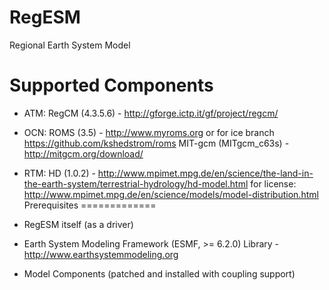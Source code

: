 RegESM
======

Regional Earth System Model


Supported Components
====================

* ATM: RegCM       (4.3.5.6) - http://gforge.ictp.it/gf/project/regcm/
* OCN: ROMS            (3.5) - http://www.myroms.org or for ice branch https://github.com/kshedstrom/roms
       MIT-gcm (MITgcm_c63s) - http://mitgcm.org/download/
* RTM: HD            (1.0.2) - http://www.mpimet.mpg.de/en/science/the-land-in-the-earth-system/terrestrial-hydrology/hd-model.html
                               for license: http://www.mpimet.mpg.de/en/science/models/model-distribution.html
Prerequisites
=============

* RegESM itself (as a driver)
* Earth System Modeling Framework (ESMF, >= 6.2.0) Library - http://www.earthsystemmodeling.org
* Model Components (patched and installed with coupling support)
